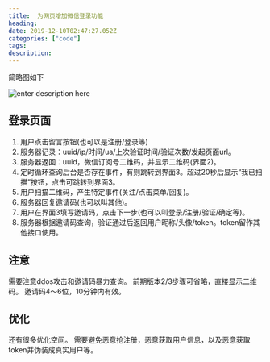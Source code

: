 ```yaml
---
title:  为网页增加微信登录功能
heading:
date: 2019-12-10T02:47:27.052Z
categories: ["code"]
tags: 
description: 
---
```


简略图如下

![enter description here](https://gitee.com/smile365/blogimg/raw/master/sxy91/1575965856996.png)

## 登录页面

1. 用户点击留言按钮(也可以是注册/登录等)
2. 服务器记录：uuid/ip/时间/ua/上次验证时间/验证次数/发起页面url。
3. 服务器返回：uuid，微信订阅号二维码，并显示二维码(界面2)。
4. 定时循环查询后台是否存在事件，有则跳转到界面3。超过20秒后显示“我已扫描”按钮，点击可跳转到界面3。
5. 用户扫描二维码，产生特定事件(关注/点击菜单/回复)。
6. 服务器回复邀请码(也可以叫其他)。
7. 用户在界面3填写邀请码，点击下一步(也可以叫登录/注册/验证/确定等)。
8. 服务器根据邀请码查询，验证通过后返回用户昵称/头像/token。token留作其他接口使用。


## 注意

需要注意ddos攻击和邀请码暴力查询。
前期版本2/3步骤可省略，直接显示二维码。
邀请码4～6位，10分钟内有效。


## 优化

还有很多优化空间。
需要避免恶意抢注册，恶意获取用户信息，以及恶意获取token并伪装成真实用户等。